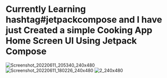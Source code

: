 # Currently Learning hashtag#jetpackcompose and I have just Created a simple Cooking App Home Screen UI Using Jetpack Compose
![Screenshot_20220611_205340_240x480](https://github.com/makaota/Cooking-App-UI/assets/74915165/20972ff9-f015-4b6c-9c48-4f6839575570)
![Screenshot_20220611_180226_240x480](https://github.com/makaota/Cooking-App-UI/assets/74915165/87da94eb-52fc-4f95-9e2b-e5146799f51b)
![2_240x480](https://github.com/makaota/Cooking-App-UI/assets/74915165/61ecf14b-0df8-43db-8f49-79f347b89033)
